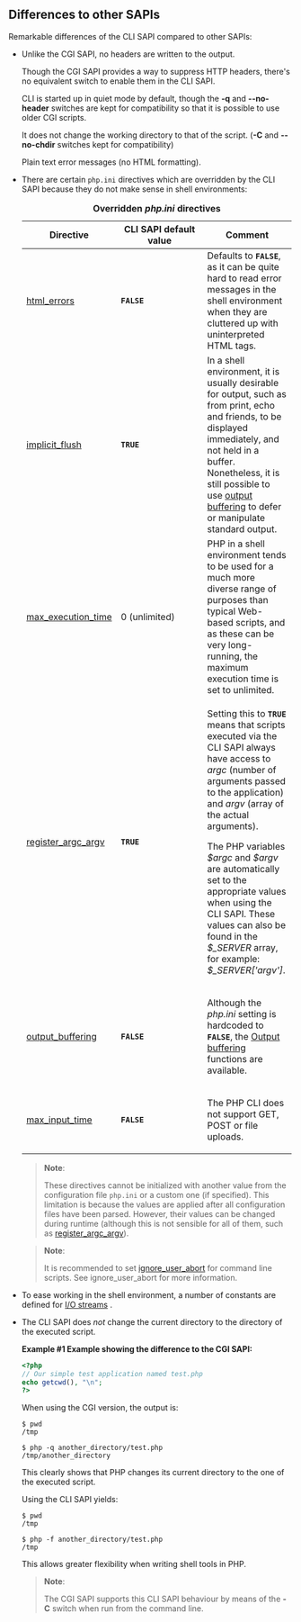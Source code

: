 Differences to other SAPIs
--------------------------

Remarkable differences of the CLI SAPI compared to other SAPIs:

-   Unlike the CGI SAPI, no headers are written to the output.

    Though the CGI SAPI provides a way to suppress HTTP headers, there's
    no equivalent switch to enable them in the CLI SAPI.

    CLI is started up in quiet mode by default, though the **-q** and
    **--no-header** switches are kept for compatibility so that it is
    possible to use older CGI scripts.

    It does not change the working directory to that of the script.
    (**-C** and **--no-chdir** switches kept for compatibility)

    Plain text error messages (no HTML formatting).

-   There are certain `php.ini` directives which are overridden by the
    CLI SAPI because they do not make sense in shell environments:

    <table>
    <caption><strong>Overridden <var class="filename">php.ini</var> directives</strong></caption>
    <colgroup>
    <col style="width: 33%" />
    <col style="width: 33%" />
    <col style="width: 33%" />
    </colgroup>
    <thead>
    <tr class="header">
    <th>Directive</th>
    <th>CLI SAPI default value</th>
    <th>Comment</th>
    </tr>
    </thead>
    <tbody>
    <tr class="odd">
    <td><a href="/errorfunc/setup.html#" class="link">html_errors</a></td>
    <td><strong><code>FALSE</code></strong></td>
    <td>Defaults to <strong><code>FALSE</code></strong>, as it can be quite hard to read error messages in the shell environment when they are cluttered up with uninterpreted HTML tags.</td>
    </tr>
    <tr class="even">
    <td><a href="/outcontrol/setup.html#" class="link">implicit_flush</a></td>
    <td><strong><code>TRUE</code></strong></td>
    <td>In a shell environment, it is usually desirable for output, such as from <span class="function">print</span>, <span class="function">echo</span> and friends, to be displayed immediately, and not held in a buffer. Nonetheless, it is still possible to use <a href="/ref/outcontrol.html" class="link">output buffering</a> to defer or manipulate standard output.</td>
    </tr>
    <tr class="odd">
    <td><a href="/info/setup.html#" class="link">max_execution_time</a></td>
    <td>0 (unlimited)</td>
    <td>PHP in a shell environment tends to be used for a much more diverse range of purposes than typical Web-based scripts, and as these can be very long-running, the maximum execution time is set to unlimited.</td>
    </tr>
    <tr class="even">
    <td><a href="/ini/core.html#ini.register-argc-argv" class="link">register_argc_argv</a></td>
    <td><strong><code>TRUE</code></strong></td>
    <td><p>Setting this to <strong><code>TRUE</code></strong> means that scripts executed via the CLI SAPI always have access to <em>argc</em> (number of arguments passed to the application) and <em>argv</em> (array of the actual arguments).</p>
    <p>The PHP variables <var class="varname">$argc</var> and <var class="varname">$argv</var> are automatically set to the appropriate values when using the CLI SAPI. These values can also be found in the <var class="varname">$_SERVER</var> array, for example: <var class="varname">$_SERVER['argv']</var>.</p></td>
    </tr>
    <tr class="odd">
    <td><a href="/outcontrol/setup.html#" class="link">output_buffering</a></td>
    <td><strong><code>FALSE</code></strong></td>
    <td><p>Although the <var class="filename">php.ini</var> setting is hardcoded to <strong><code>FALSE</code></strong>, the <a href="/book/outcontrol.html" class="link">Output buffering</a> functions are available.</p></td>
    </tr>
    <tr class="even">
    <td><a href="/info/setup.html#" class="link">max_input_time</a></td>
    <td><strong><code>FALSE</code></strong></td>
    <td><p>The PHP CLI does not support GET, POST or file uploads.</p></td>
    </tr>
    </tbody>
    </table>

    > **Note**:
    >
    > These directives cannot be initialized with another value from the
    > configuration file `php.ini` or a custom one (if specified). This
    > limitation is because the values are applied after all
    > configuration files have been parsed. However, their values can be
    > changed during runtime (although this is not sensible for all of
    > them, such as
    > <a href="/ini/core.html#ini.register-argc-argv" class="link">register_argc_argv</a>).

    > **Note**:
    >
    > It is recommended to set
    > <a href="/misc/setup.html#" class="link">ignore_user_abort</a> for
    > command line scripts. See <span
    > class="function">ignore\_user\_abort</span> for more information.

-   To ease working in the shell environment, a number of constants are
    defined for
    <a href="/features/commandline/io-streams.html" class="link">I/O streams</a>
    .

-   The CLI SAPI does *not* change the current directory to the
    directory of the executed script.

    **Example \#1 Example showing the difference to the CGI SAPI:**

    ``` php
    <?php
    // Our simple test application named test.php
    echo getcwd(), "\n";
    ?>
    ```

    When using the CGI version, the output is:

        $ pwd
        /tmp

        $ php -q another_directory/test.php
        /tmp/another_directory

    This clearly shows that PHP changes its current directory to the one
    of the executed script.

    Using the CLI SAPI yields:

        $ pwd
        /tmp

        $ php -f another_directory/test.php
        /tmp

    This allows greater flexibility when writing shell tools in PHP.

    > **Note**:
    >
    > The CGI SAPI supports this CLI SAPI behaviour by means of the
    > **-C** switch when run from the command line.
